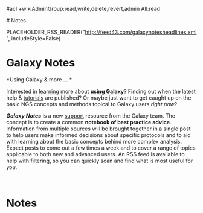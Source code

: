 #acl +wikiAdminGroup:read,write,delete,revert,admin All:read

<div class='right'><div class='table-of-contents'><div class='center'>
# Notes

PLACEHOLDER_RSS_READER("http://feed43.com/galaxynotesheadlines.xml", includeStyle=False)
</div></div></div>


# Galaxy Notes

*Using Galaxy & more ... *

Interested in [learning more](/src/learn/index.md) about **[using Galaxy](http://usegalaxy.org)**? Finding out when the latest help & [tutorials](http://main.g2.bx.psu.edu/page/list_published) are published? Or maybe just want to get caught up on the basic NGS concepts and methods topical to Galaxy users *right now*? 

***Galaxy Notes*** is a new [support](/src/support/index.md) resource from the Galaxy team. The concept is to create a common **notebook of best practice advice**. Information from multiple sources will be brought together in a single post to help users make informed decisions about specific protocols and to aid with learning about the basic concepts behind more complex analysis. Expect posts to come out a few times a week and to cover a range of topics applicable to both new and advanced users. An RSS feed is available to help with filtering, so you can quickly scan and find what is most useful for *you*.

<br />

# Notes

<div class='noteItemList'>

 


